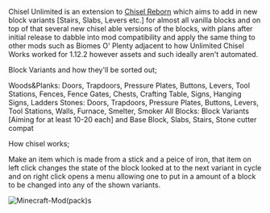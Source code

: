 Chisel Unlimited is an extension to [Chisel Reborn](<https://www.curseforge.com/minecraft/mc-mods/chisel-reborn>) which aims to add in new block variants [Stairs, Slabs, Levers etc.] for almost all vanilla blocks and on top of that several new chisel able versions of the blocks, with plans after initial release to dabble into mod compatibility and apply the same thing to other mods such as Biomes O' Plenty adjacent to how Unlimited Chisel Works worked for 1.12.2 however assets and such ideally aren't automated.

Block Variants and how they'll be sorted out;

Woods&Planks: Doors, Trapdoors, Pressure Plates, Buttons, Levers, Tool Stations, Fences, Fence Gates, Chests, Crafting Table, Signs, Hanging Signs, Ladders
Stones: Doors, Trapdoors, Pressure Plates, Buttons, Levers, Tool Stations, Walls, Furnace, Smelter, Smoker
All Blocks: Block Variants [Aiming for at least 10-20 each] and Base Block, Slabs, Stairs, Stone cutter compat

How chisel works; 

Make an item which is made from a stick and a peice of iron, that item on left click changes the state of the block looked at to the next variant in cycle and on right click opens a menu allowing one to put in a amount of a block to be changed into any of the shown variants.

![Minecraft-Mod(pack)s](https://github.com/user-attachments/assets/9d5a5666-d8b6-4a07-b6e2-fea4a3e1161b)
